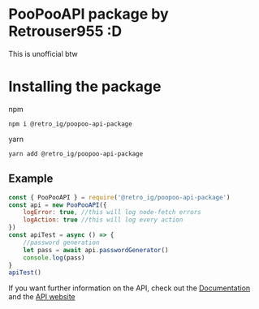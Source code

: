 # PooPooAPI package by Retrouser955 :D

This is unofficial btw

# Installing the package

npm
```
npm i @retro_ig/poopoo-api-package
```
yarn
```
yarn add @retro_ig/poopoo-api-package
```

## Example
```js
const { PooPooAPI } = require('@retro_ig/poopoo-api-package')
const api = new PooPooAPI({
    logError: true, //this will log node-fetch errors
    logAction: true //this will log every action
})
const apiTest = async () => {
    //password generation
    let pass = await api.passwordGenerator()
    console.log(pass)
}
apiTest()
```
If you want further information on the API, check out the [Documentation](https://github.com/retrouser955/poopoo-api-package/blob/main/docs/1.0.0.md) and the [API website](https://poopoo-api.vercel.app/)